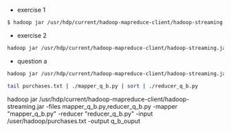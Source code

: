 - exercise 1
```bash
$ hadoop jar /usr/hdp/current/hadoop-mapreduce-client/hadoop-streaming.jar -files mapper1.py,reducer1.py  -mapper "mapper1.py"  -reducer "reducer1.py" -input /user/hadoop/pg20417.txt -output e_1_output
```

- exercise 2
```bash
hadoop jar /usr/hdp/current/hadoop-mapreduce-client/hadoop-streaming.jar -files mapper_q_a.py,reducer_q_a.py  -mapper "mapper_q_a.py"  -reducer "reducer_q_a.py" -input /user/hadoop/purchases.txt -output q_a_ouput
```

- question a 
```bash
hadoop jar /usr/hdp/current/hadoop-mapreduce-client/hadoop-streaming.jar -files mapper_q_a.py,reducer_q_a.py  -mapper "mapper_q_a.py"  -reducer "reducer_q_a.py" -input /user/hadoop/purchases.txt -output q_a_ouput
```

```bash
tail purchases.txt | ./mapper_q_b.py | sort | ./reducer_q_b.py
```

hadoop jar /usr/hdp/current/hadoop-mapreduce-client/hadoop-streaming.jar -files mapper_q_b.py,reducer_q_b.py  -mapper "mapper_q_b.py"  -reducer "reducer_q_b.py" -input /user/hadoop/purchases.txt -output q_b_ouput